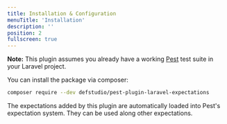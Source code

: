 ```yaml
---
title: Installation & Configuration
menuTitle: 'Installation'
description: ''
position: 2
fullscreen: true
---
```


<alert type="info">**Note:** This plugin assumes you already have a working [Pest](https://pestphp.com) test suite in your Laravel project.</alert>


You can install the package via composer:

``` bash
composer require --dev defstudio/pest-plugin-laravel-expectations
```

The expectations added by this plugin are automatically loaded into Pest's expectation system. They can be used along other expectations.
